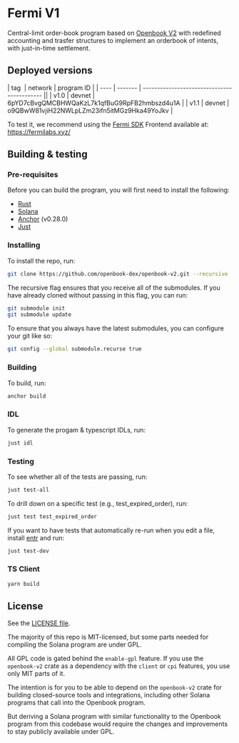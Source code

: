 
# Fermi V1

Central-limit order-book program based on [Openbook V2]([https://github.com/openbook-dex/openbook-v2]) with redefined accounting and trasfer structures to implement an orderbook of intents, with just-in-time settlement.


## Deployed versions

| tag  | network | program ID                                  |
| ---- | ------- | ------------------------------------------- ||
| v1.0 | devnet  | 6pYD7cBvgQMCBHWQaKzL7k1qfBuG9RpFB2hmbszd4u1A |
| v1.1 | devnet | o9QBwW81vjiH22NWLpLZm23ifn5itMGz9Hka49YoJkv |


To test it, we recommend using the [Fermi SDK](https://github.com/Fermi-DEX/fermi-sdk/tree/main)
Frontend available at: https://fermilabs.xyz/ 




## Building & testing

### Pre-requisites

Before you can build the program, you will first need to install the following:

- [Rust](https://www.rust-lang.org/tools/install)
- [Solana](https://docs.solana.com/cli/install-solana-cli-tools)
- [Anchor](https://www.anchor-lang.com/docs/installation) (v0.28.0)
- [Just](https://github.com/casey/just#installation)

### Installing

To install the repo, run:

```bash
git clone https://github.com/openbook-dex/openbook-v2.git --recursive
```

The recursive flag ensures that you receive all of the submodules. If you have already cloned without passing in this flag, you can run:

```bash
git submodule init
git submodule update
```

To ensure that you always have the latest submodules, you can configure your git like so:

```bash
git config --global submodule.recurse true
```

### Building

To build, run:

```bash
anchor build
```

### IDL

To generate the progam & typescript IDLs, run:

```bash
just idl
```

### Testing

To see whether all of the tests are passing, run:

```bash
just test-all
```

To drill down on a specific test (e.g., test_expired_order), run:

```bash
just test test_expired_order
```

If you want to have tests that automatically re-run when you edit a file, install
[entr](https://github.com/eradman/entr) and run:

```bash
just test-dev
```

### TS Client

```bash
yarn build

```

## License

See the [LICENSE file](LICENSE).

The majority of this repo is MIT-licensed, but some parts needed for compiling
the Solana program are under GPL.

All GPL code is gated behind the `enable-gpl` feature. If you use the `openbook-v2`
crate as a dependency with the `client` or `cpi` features, you use only MIT
parts of it.

The intention is for you to be able to depend on the `openbook-v2` crate for
building closed-source tools and integrations, including other Solana programs
that call into the Openbook program.

But deriving a Solana program with similar functionality to the Openbook program
from this codebase would require the changes and improvements to stay publicly
available under GPL.

